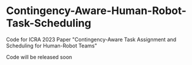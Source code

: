 # Contingency-Aware-Human-Robot-Task-Scheduling
Code for ICRA 2023 Paper "Contingency-Aware Task Assignment and Scheduling for Human-Robot Teams"

Code will be released soon
